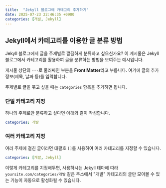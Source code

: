 ```yaml
---
title:  "Jekyll 블로그에 카테고리 추가하기"
date: 2025-07-23 22:46:35 +0900
categories: [개발, Jekyll]
---
```


## Jekyll에서 카테고리를 이용한 글 분류 방법

Jekyll 블로그에서 글을 주제별로 깔끔하게 분류하고 싶으신가요? 이 게시물은 Jekyll 블로그에서 카테고리를 활용하여 글을 분류하는 방법을 보여주는 예시입니다.

게시물 상단의 `---`로 둘러싸인 부분을 **Front Matter**라고 부릅니다. 여기에 글의 추가 정보(제목, 날짜 등)를 입력합니다.

주제별로 글을 묶고 싶을 때는 `categories` 항목을 추가하면 됩니다.

### 단일 카테고리 지정

하나의 주제로만 분류하고 싶다면 아래와 같이 작성합니다.

```yaml
categories: 개발
```

### 여러 카테고리 지정

여러 주제에 걸친 글이라면 대괄호 `[]`를 사용하여 여러 카테고리를 지정할 수 있습니다.

```yaml
categories: [개발, Jekyll]
```

이렇게 카테고리를 지정해두면, 사용하시는 Jekyll 테마에 따라 `yoursite.com/categories/개발` 같은 주소에서 "개발" 카테고리의 글만 모아볼 수 있는 기능이 자동으로 활성화될 수 있습니다.
